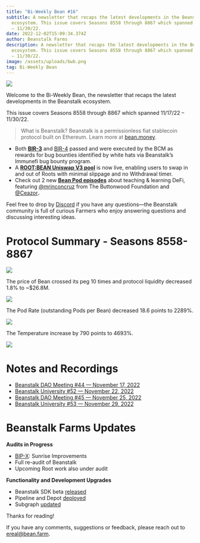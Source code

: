 ```yaml
---
title: "Bi-Weekly Bean #16"
subtitle: A newsletter that recaps the latest developments in the Beanstalk
  ecosystem. This issue covers Seasons 8558 through 8867 which spanned 11/17/22
  – 11/30/22.
date: 2022-12-02T15:09:34.374Z
author: Beanstalk Farms
description: A newsletter that recaps the latest developments in the Beanstalk
  ecosystem. This issue covers Seasons 8558 through 8867 which spanned 11/17/22
  – 11/30/22.
image: /assets/uploads/bwb.png
tag: Bi-Weekly Bean
---
```

![](/assets/uploads/bwb.png)

Welcome to the Bi-Weekly Bean, the newsletter that recaps the latest developments in the Beanstalk ecosystem.

This issue covers Seasons 8558 through 8867 which spanned 11/17/22 – 11/30/22.

> What is Beanstalk? Beanstalk is a permissionless fiat stablecoin protocol built on Ethereum. Learn more at [bean.money](https://bean.money/).

* Both **[BIR-3](https://bean.money/bir-3)** and [BIR-4](https://www.notion.so/Bi-Weekly-Bean-16-1cea97fd45f44d6abb5b1c69019763bd) passed and were executed by the BCM as rewards for bug bounties identified by white hats via Beanstalk’s Immunefi bug bounty program.
* A **[ROOT:BEAN Uniswap V3 pool](https://info.uniswap.org/#/pools/0x11dd6f9e1a7bb35a61fada4aec645f603050783e)** is now live, enabling users to swap in and out of Roots with minimal slippage and no Withdrawal timer.
* Check out 2 new **[Bean Pod episodes](https://open.spotify.com/show/5VZRhgtCQqw9xGIXXHqi8m)** about teaching & learning DeFi, featuring [@mrinconcruz](https://twitter.com/mrinconcruz) from The Buttonwood Foundation and [@Ceazor](https://twitter.com/Ceazor7)**.**

Feel free to drop by [Discord](https://discord.gg/beanstalk) if you have any questions—the Beanstalk community is full of curious Farmers who enjoy answering questions and discussing interesting ideas.

# **Protocol Summary - Seasons 8558-8867**

![](/assets/uploads/b16.png)

The price of Bean crossed its peg 10 times and protocol liquidity decreased 1.8% to ~$26.8M.

![](/assets/uploads/l16.png)

The Pod Rate (outstanding Pods per Bean) decreased 18.6 points to 2289%.

![](/assets/uploads/p16.png)

The Temperature increase by 790 points to 4693%.

![](/assets/uploads/t16.png)

# Notes and Recordings

* [Beanstalk DAO Meeting #44 — November 17, 2022](https://www.notion.so/450b07c10dbf4855986eff2c081725f2)
* [Beanstalk University #52 — November 22, 202](https://www.notion.so/26f1bb83a4274b6b8c85fd0c59282ea2)[2](https://www.notion.so/ec6775a812204ecf8e90cbf87d9d8228)
* [Beanstalk DAO Meeting #45 — November 25, 2022](https://www.notion.so/07f66fa66949476893fdd6ee0e24ee2b)
* [Beanstalk University #53 — November 29, 2022](https://www.notion.so/ace15b4a4c7d44f28ec645f0bd7316ed)

# Beanstalk Farms **Updates**

**Audits in Progress**

* [BIP-X](https://github.com/BeanstalkFarms/Beanstalk/pull/133): Sunrise Improvements
* Full re-audit of Beanstalk
* Upcoming Root work also under audit

**Functionality and Development Upgrades**

* Beanstalk SDK beta [released](https://www.npmjs.com/package/@beanstalk/sdk)
* Pipeline and Depot [deployed](https://evmpipeline.org/)
* Subgraph [updated](https://thegraph.com/explorer/subgraphs/R9rnzRuiyDybfDsZfoM7eA9w8WuHtZKbroGrgWwDw1d)

Thanks for reading!

If you have any comments, suggestions or feedback, please reach out to ereal@bean.farm.